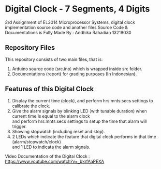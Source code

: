 # Digital Clock - 7 Segments, 4 Digits
3rd Assignment of EL3014 Microprocessor Systems, digital clock implementation source code and another files
Source Code & Documentations is Fully Made By : Andhika Rahadian 13218030

## Repository Files
This repository consists of two main files, that is: 
1. Arduino source code (src.ino) which is wrapped inside src folder.
2. Documentations (report) for grading purposes (In Indonesian).

## Features of this Digital Clock
1. Display the current time (clock), and perform hrs:mnts:secs settings to calibrate the clock.
2. Give the alarm signals by blinking LED (with tunable duration) when current time is equal to the alarm clock  
  and perform hrs:mnts:secs settings to setup the time that alarm will trigger.
3. Showing stopwatch (including reset and stop).
4. 2 LEDs which indicate the feature that digital clock performs in that time (alarm/stopwatch/clock)  
  and 1 LED to indicata the alarm signals.

Video Documentation of the Digital Clock : https://www.youtube.com/watch?v=_bkrfAaPEXA  

